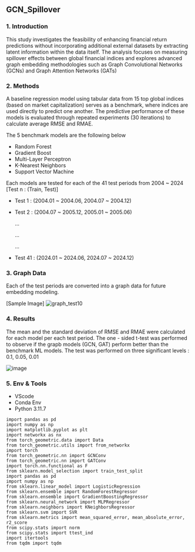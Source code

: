 ## GCN_Spillover

### 1. Introduction
This study investigates the feasibility of enhancing financial return predictions without incorporating additional external datasets by extracting latent information within the data itself. The analysis focuses on measuring spillover effects between global financial indices and explores advanced graph embedding methodologies such as Graph Convolutional Networks (GCNs) and Graph Attention Networks (GATs)

### 2. Methods
A baseline regression model using tabular data from 15 top global indices (based on market capitalization) serves as a benchmark, where indices are used directly to predict one another. The predictive performance of these models is evaluated through repeated experiments (30 iterations) to calculate average RMSE and RMAE.

The 5 benchmark models are the following below
- Random Forest
- Gradient Boost
- Multi-Layer Perceptron
- K-Nearest Neighbors
- Support Vector Machine

Each models are tested for each of the 41 test periods from 2004 ~ 2024
[Test n : (Train, Test)]
- Test 1 : (2004.01 ~ 2004.06, 2004.07 ~ 2004.12)
- Test 2 : (2004.07 ~ 2005.12, 2005.01 ~ 2005.06)
  
  ...
  
  ...
  
  ...
- Test 41 : (2024.01 ~ 2024.06, 2024.07 ~ 2024.12)

### 3. Graph Data
Each of the test periods are converted into a graph data for future embedding modeling.

[Sample Image]
![graph_test10](https://github.com/user-attachments/assets/26ef10cf-52d2-417b-8721-e9ce914c6d56)


### 4. Results
The mean and the standard deviation of RMSE and RMAE were calculated for each model per each test period. The one - sided t-test was performed to observe if the grapb models (GCN, GAT) perform better than the benchmark ML models. The test was performed on three significant levels : 0.1, 0.05, 0.01

![image](https://github.com/user-attachments/assets/ea5c052c-6f60-41a0-b82c-65454c1d06bf)


### 5. Env & Tools
- VScode
- Conda Env
- Python 3.11.7

```
import pandas as pd
import numpy as np
import matplotlib.pyplot as plt
import networkx as nx
from torch_geometric.data import Data
from torch_geometric.utils import from_networkx
import torch
from torch_geometric.nn import GCNConv
from torch_geometric.nn import GATConv
import torch.nn.functional as F
from sklearn.model_selection import train_test_split
import pandas as pd
import numpy as np
from sklearn.linear_model import LogisticRegression
from sklearn.ensemble import RandomForestRegressor
from sklearn.ensemble import GradientBoostingRegressor
from sklearn.neural_network import MLPRegressor
from sklearn.neighbors import KNeighborsRegressor
from sklearn.svm import SVR
from sklearn.metrics import mean_squared_error, mean_absolute_error, r2_score
from scipy.stats import norm
from scipy.stats import ttest_ind
import itertools
from tqdm import tqdm
```






